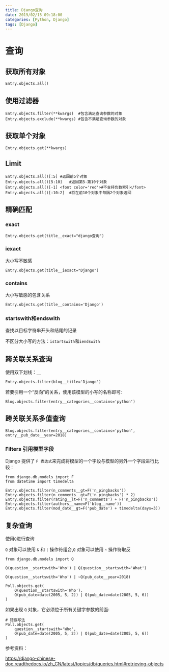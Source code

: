 ```yaml
---
title: Django查询
date: 2019/02/15 09:18:00
categories: [Python, Django]
tags: [Django]
---
```


# 查询

## 获取所有对象

```Django
Entry.objects.all()
```

## 使用过滤器

```django
Entry.objects.filter(**kwargs)	#包含满足查询参数的对象
Entry.objects.exclude(**kwargs)	#包含不满足查询参数的对象
```

## 获取单个对象

```django
Entry.objects.get(**kwargs)
```

## Limit

```
Entry.objects.all()[:5]	#返回前5个对象
Entry.objects.all()[5:10]	#返回第5-第10个对象
Entry.objects.all()[-1]	<font color='red'>#不支持负数索引</font>
Entry.objects.all()[:10:2]	#将在前10个对象中每隔2个对象返回
```

## 精确匹配

### exact

```
Entry.objects.get(title__exact="django查询")
```

### iexact

大小写不敏感

```
Entry.objects.get(title__iexact="Django")
```

### contains

大小写敏感的包含关系

```
Entry.objects.get(title__contains='Django')
```

### startswith和endswith

查找以目标字符串开头和结尾的记录

不区分大小写的方法：`istartswith`和`iendswith`

## 跨关联关系查询

使用双下划线：`__`

```
Entry.objects.filter(blog__title='Django')
```

若要引用一个“反向”的关系，使用该模型的小写的名称即可:

```
Blog.objects.filter(entry__categories__contains='python')
```

## 跨关联关系多值查询

```
Blog.objects.filter(entry__categories__contains='python', entry__pub_date__year=2018)
```

### Filters 引用模型字段

Django 提供了 `F 表达式`来完成将模型的一个字段与模型的另外一个字段进行比较：

```
from django.db.models import F
from datetime import timedelta

Entry.objects.filter(n_comments__gt=F('n_pingbacks'))
Entry.objects.filter(n_comments__gt=F('n_pingbacks') * 2)
Entry.objects.filter(rating__lt=F('n_comments') + F('n_pingbacks'))
Entry.objects.filter(authors__name=F('blog__name'))
Entry.objects.filter(mod_date__gt=F('pub_date') + timedelta(days=3))
```

## 复杂查询

使用`Q`进行查询

`Q` 对象可以使用 `&` 和 `|` 操作符组合,`Q` 对象可以使用 `~` 操作符取反

```
from django.db.models import Q

Q(question__startswith='Who') | Q(question__startswith='What')

Q(question__startswith='Who') | ~Q(pub_date__year=2018)

Poll.objects.get(
    Q(question__startswith='Who'),
    Q(pub_date=date(2005, 5, 2)) | Q(pub_date=date(2005, 5, 6))
)
```

如果出现 `Q` 对象，它必须位于所有关键字参数的前面:

```
# 错误写法
Poll.objects.get(
    question__startswith='Who',
    Q(pub_date=date(2005, 5, 2)) | Q(pub_date=date(2005, 5, 6))
)
```





参考资料：

https://django-chinese-doc.readthedocs.io/zh_CN/latest/topics/db/queries.html#retrieving-objects

